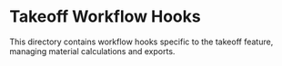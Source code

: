 # Takeoff Workflow Hooks

This directory contains workflow hooks specific to the takeoff feature, managing material calculations and exports.
